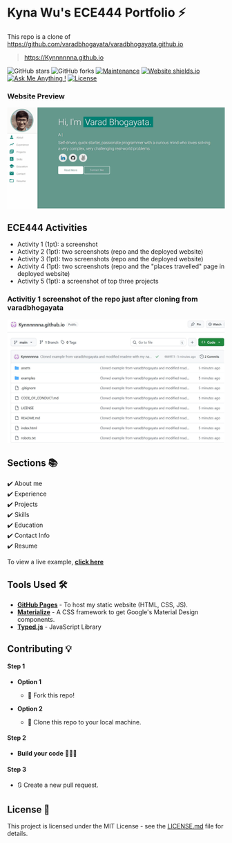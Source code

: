 # Kyna Wu's ECE444 Portfolio ⚡️ 
This repo is a clone of https://github.com/varadbhogayata/varadbhogayata.github.io

> https://Kynnnnnna.github.io

![GitHub stars](https://img.shields.io/github/stars/Kynnnnnna/Kynnnnnna.github.io) 
![GitHub forks](https://img.shields.io/github/forks/Kynnnnnna/Kynnnnnna.github.io)
[![Maintenance](https://img.shields.io/badge/maintained-yes-green.svg)](https://github.com/Kynnnnnna/Kynnnnnna.github.io/commits/master)
[![Website shields.io](https://img.shields.io/badge/website-up-yellow)](http://Kynnnnnna.github.io/)
[![Ask Me Anything !](https://img.shields.io/badge/ask%20me-linkedin-1abc9c.svg)](https://www.linkedin.com/in/kyna-wu/)
[![License](http://img.shields.io/:license-mit-blue.svg?style=flat-square)](http://badges.mit-license.org)

### Website Preview
<p align="center"> 
  <kbd>
    <a href="https://Kynnnnnna.github.io" target="_blank"><img src="examples/preview.gif">
  </a>
  </kbd>
</p>

## ECE444 Activities
- Activity 1 (1pt): a screenshot
- Activity 2 (1pt): two screenshots (repo and the deployed website)
- Activity 3 (1pt): two screenshots (repo and the deployed website)
- Activity 4 (1pt): two screenshots (repo and the "places travelled" page in deployed website)
- Activity 5 (1pt): a screenshot of top three projects
### Activitiy 1 screenshot of the repo just after cloning from varadbhogayata
![Screenshot for Activity 1](assets/ece444_screenshots/activity1_img1.jpg)

## Sections 📚
✔️ About me\
✔️ Experience\
✔️ Projects \
✔️ Skills \
✔️ Education\
✔️ Contact Info\
✔️ Resume

To view a live example, **[click here](https://Kynnnnnna.github.io/)**

## Tools Used 🛠️
* [<b>GitHub Pages</b>](https://create-react-app.dev/docs/deployment/#github-pages) - To host my static website (HTML, CSS, JS).
* [<b>Materialize</b>](https://materializecss.com/) - A CSS framework to get Google's Material Design components.
* [<b>Typed.js</b>](https://mattboldt.com/demos/typed-js/) - JavaScript Library

## Contributing 💡
#### Step 1

- **Option 1**
    - 🍴 Fork this repo!

- **Option 2**
    - 👯 Clone this repo to your local machine.


#### Step 2

- **Build your code** 🔨🔨🔨

#### Step 3

- 🔃 Create a new pull request.

## License 📄
This project is licensed under the MIT License - see the [LICENSE.md](./LICENSE) file for details.

